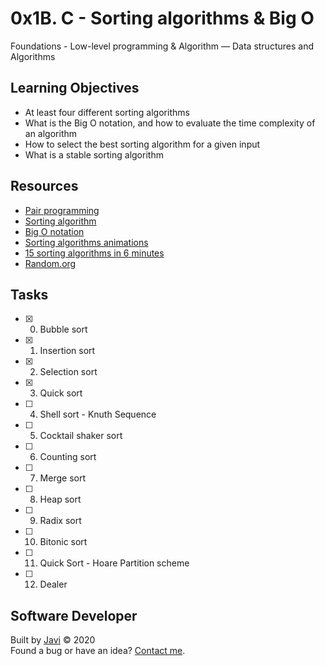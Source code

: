 # 0x1B. C - Sorting algorithms & Big O
Foundations - Low-level programming & Algorithm ― Data structures and Algorithms

## Learning Objectives
* At least four different sorting algorithms
* What is the Big O notation, and how to evaluate the time complexity of an algorithm
* How to select the best sorting algorithm for a given input
* What is a stable sorting algorithm

## Resources
* [Pair programming](https://en.wikipedia.org/wiki/Pair_programming)
* [Sorting algorithm](https://en.wikipedia.org/wiki/Sorting_algorithm)
* [Big O notation](https://stackoverflow.com/questions/487258/what-is-a-plain-english-explanation-of-big-o-notation)
* [Sorting algorithms animations](https://www.toptal.com/developers/sorting-algorithms)
* [15 sorting algorithms in 6 minutes](https://www.youtube.com/watch?v=kPRA0W1kECg)
* [Random.org](https://www.random.org/integer-sets/)

## Tasks
* [x] 0. Bubble sort
* [x] 1. Insertion sort
* [x] 2. Selection sort
* [x] 3. Quick sort
* [ ] 4. Shell sort - Knuth Sequence
* [ ] 5. Cocktail shaker sort
* [ ] 6. Counting sort
* [ ] 7. Merge sort
* [ ] 8. Heap sort
* [ ] 9. Radix sort
* [ ] 10. Bitonic sort
* [ ] 11. Quick Sort - Hoare Partition scheme
* [ ] 12. Dealer

## Software Developer
Built by [Javi](https://github.com/javi0b01) :copyright: 2020  
Found a bug or have an idea? [Contact me](https://www.linkedin.com/in/javi0b01/).
